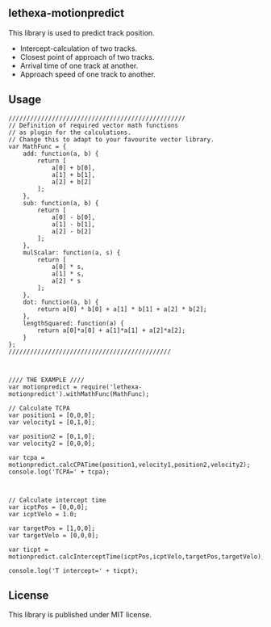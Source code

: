 lethexa-motionpredict
---------------------

This library is used to predict track position.

  * Intercept-calculation of two tracks. 
  * Closest point of approach of two tracks.
  * Arrival time of one track at another.
  * Approach speed of one track to another.


Usage 
-----
	/////////////////////////////////////////////////
	// Definition of required vector math functions
	// as plugin for the calculations.
	// Change this to adapt to your favourite vector library.
	var MathFunc = {
		add: function(a, b) {
			return [
				a[0] + b[0],
				a[1] + b[1],
				a[2] + b[2]
			];
		},
		sub: function(a, b) {
			return [
				a[0] - b[0],
				a[1] - b[1],
				a[2] - b[2]
			];
		},
		mulScalar: function(a, s) {
			return [
				a[0] * s,
				a[1] * s,
				a[2] * s
			];
		},
		dot: function(a, b) {
			return a[0] * b[0] + a[1] * b[1] + a[2] * b[2];
		},
		lengthSquared: function(a) {
			return a[0]*a[0] + a[1]*a[1] + a[2]*a[2];
		}
	};
	/////////////////////////////////////////////



	//// THE EXAMPLE ////
	var motionpredict = require('lethexa-motionpredict').withMathFunc(MathFunc);

	// Calculate TCPA
	var position1 = [0,0,0];
	var velocity1 = [0,1,0];

	var position2 = [0,1,0];
	var velocity2 = [0,0,0];

	var tcpa = motionpredict.calcCPATime(position1,velocity1,position2,velocity2);
	console.log('TCPA=' + tcpa);



	// Calculate intercept time
	var icptPos = [0,0,0];
	var icptVelo = 1.0;

	var targetPos = [1,0,0];
	var targetVelo = [0,0,0];

	var ticpt = motionpredict.calcInterceptTime(icptPos,icptVelo,targetPos,targetVelo);

	console.log('T intercept=' + ticpt);



License
-------

This library is published under MIT license.
 

